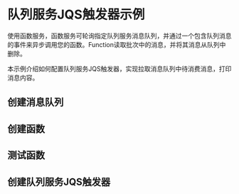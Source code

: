# 队列服务JQS触发器示例

使用函数服务，函数服务可轮询指定队列服务消息队列，并通过一个包含队列消息的事件来异步调用您的函数。Function读取批次中的消息，并将其消息从队列中删除。

本示例介绍如何配置队列服务JQS触发器，实现拉取消息队列中待消费消息，打印消息内容。

## 创建消息队列

## 创建函数

## 测试函数

## 创建队列服务JQS触发器


